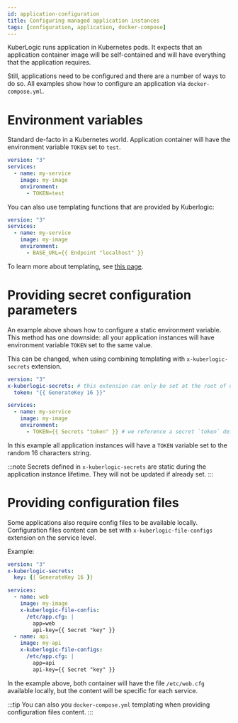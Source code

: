 ```yaml
---
id: application-configuration
title: Configuring managed application instances
tags: [configuration, application, docker-compose]
---
```


KuberLogic runs application in Kubernetes pods.
It expects that an application container image will be self-contained and will have everything that the application requires.

Still, applications need to be configured and there are a number of ways to do so.
All examples show how to configure an application via `docker-compose.yml`.

# Environment variables
Standard de-facto in a Kubernetes world. Application container will have the environment variable `TOKEN` set to `test`.

```yaml
version: "3"
services:
  - name: my-service
    image: my-image
    environment:
      - TOKEN=test
```

You can also use templating functions that are provided by Kuberlogic:
```yaml
version: "3"
services:
  - name: my-service
    image: my-image
    environment:
      - BASE_URL={{ Endpoint "localhost" }}
```

To learn more about templating, see [this page](/docs/configuring/docker-compose).

# Providing secret configuration parameters
An example above shows how to configure a static environment variable.
This method has one downside: all your application instances will have environment variable `TOKEN` set to the same value.

This can be changed, when using combining templating with `x-kuberlogic-secrets` extension.

```yaml
version: "3"
x-kuberlogic-secrets: # this extension can only be set at the root of docker-compose
  token: "{{ GenerateKey 16 }}"

services:
  - name: my-service
    image: my-image
    environment:
      - TOKEN={{ Secrets "token" }} # we reference a secret `token` defined in `x-kuberlogic-secrets` extension.
```

In this example all application instances will have a `TOKEN` variable set to the random 16 characters string.

:::note
Secrets defined in `x-kuberlogic-secrets` are static during the application instance lifetime.
They will not be updated if already set.
:::

# Providing configuration files
Some applications also require config files to be available locally.
Configuration files content can be set with `x-kuberlogic-file-configs` extension on the service level.

Example:
```yaml
version: "3"
x-kuberlogic-secrets:
  key: {{ GenerateKey 16 }}

services:
  - name: web
    image: my-image
    x-kuberlogic-file-confis:
      /etc/app.cfg: |
        app=web
        api-key={{ Secret "key" }}
  - name: api
    image: my-api
    x-kuberlogic-file-configs:
      /etc/app.cfg: |
        app=api
        api-key={{ Secret "key" }}
```

In the example above, both container will have the file `/etc/web.cfg` available locally, but the content will be specific for each service.

:::tip
You can also you `docker-compose.yml` templating when providing configuration files content.
:::
